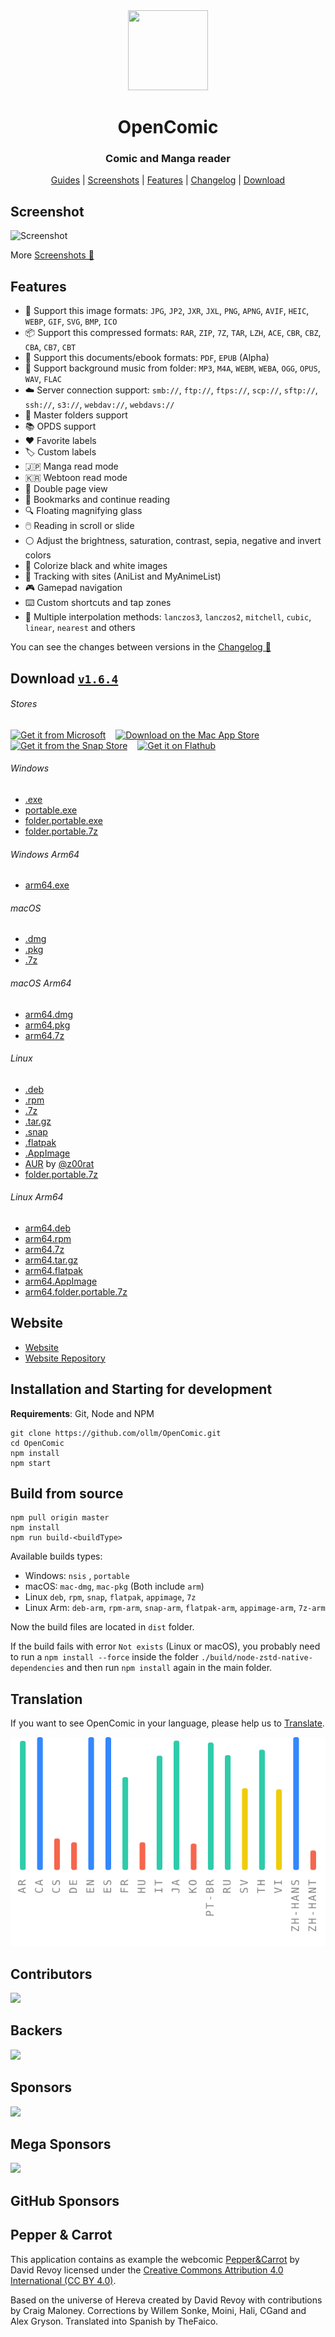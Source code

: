 <div align="center" >
	<img src="https://raw.githubusercontent.com/ollm/OpenComic/master/images/icon-border-transparent.png" width="128px" height="128px"/>
</div>

<h1 align="center">
	OpenComic
</h1>

<h3 align="center">
	Comic and Manga reader
</h3>

<div align="center">

[Guides](https://opencomic.app/docs/category/guides) | [Screenshots](/SCREENSHOTS.MD) | [Features](#features) | [Changelog](/CHANGELOG.md) | [Download](#download)

</div>

## Screenshot

![Screenshot](https://raw.githubusercontent.com/ollm/OpenComic/master/images/screenshots/main.png "Screenshot")

More [Screenshots 📸](/SCREENSHOTS.MD)

## Features

- 🌄 Support this image formats: `JPG`, `JP2`, `JXR`, `JXL`, `PNG`, `APNG`, `AVIF`, `HEIC`, `WEBP`, `GIF`, `SVG`, `BMP`, `ICO`
- 📦 Support this compressed formats: `RAR`, `ZIP`, `7Z`, `TAR`, `LZH`, `ACE`, `CBR`, `CBZ`, `CBA`, `CB7`, `CBT`
- 📄 Support this documents/ebook formats: `PDF`, `EPUB` (Alpha)
- 🎵 Support background music from folder: `MP3`, `M4A`, `WEBM`, `WEBA`, `OGG`, `OPUS`, `WAV`, `FLAC`
- ☁️ Server connection support: `smb://`, `ftp://`, `ftps://`, `scp://`, `sftp://`, `ssh://`, `s3://`, `webdav://`, `webdavs://`
- 📁 Master folders support
- 📚 OPDS support
- ❤️ Favorite labels
- 🏷️ Custom labels
- 🇯🇵 Manga read mode
- 🇰🇷 Webtoon read mode
- 📖 Double page view
- 🔖 Bookmarks and continue reading
- 🔍 Floating magnifying glass
- 🖱️ Reading in scroll or slide
- ⚪ Adjust the brightness, saturation, contrast, sepia, negative and invert colors
- 🎨 Colorize black and white images
- 🔄 Tracking with sites (AniList and MyAnimeList)
- 🎮 Gamepad navigation
- ⌨️ Custom shortcuts and tap zones
- 🔢 Multiple interpolation methods: `lanczos3`, `lanczos2`, `mitchell`, `cubic`, `linear`, `nearest` and others

You can see the changes between versions in the [Changelog 📝](/CHANGELOG.md)

<a id="download"></a>

## Download [`v1.6.4`](https://github.com/ollm/OpenComic/releases)

###### Stores
<a href="https://apps.microsoft.com/detail/9PDCMVNFZ2KK"><img height="50" alt="Get it from Microsoft" title="Get it from Microsoft" src="https://raw.githubusercontent.com/ollm/OpenComic/master/images/store/microsoft-store.svg" /></a>
&nbsp;&nbsp;&nbsp;<a href="https://apps.apple.com/app/opencomic/id6464329463"><img height="50" alt="Download on the Mac App Store" title="Download on the Mac App Store" src="https://raw.githubusercontent.com/ollm/OpenComic/master/images/store/mac-app-store.svg" /></a>
&nbsp;&nbsp;&nbsp;<a href="https://snapcraft.io/opencomic"><img height="50" alt="Get it from the Snap Store" title="Get it from the Snap Store" src="https://raw.githubusercontent.com/ollm/OpenComic/master/images/store/snap-store.svg" /></a>
&nbsp;&nbsp;&nbsp;<a href="https://flathub.org/apps/app.opencomic.OpenComic"><img height="50" alt="Get it on Flathub" title="Get it on Flathub" src="https://raw.githubusercontent.com/ollm/OpenComic/master/images/store/flathub-store.svg" /></a>

###### Windows
- [.exe](https://github.com/ollm/OpenComic/releases/download/v1.6.4/OpenComic.Setup.1.6.4.exe)
- [portable.exe](https://github.com/ollm/OpenComic/releases/download/v1.6.4/OpenComic.Portable.1.6.4.exe)
- [folder.portable.exe](https://github.com/ollm/OpenComic/releases/download/v1.6.4/OpenComic.Folder.Portable.1.6.4.exe)
- [folder.portable.7z](https://github.com/ollm/OpenComic/releases/download/v1.6.4/OpenComic-Folder-Portable-1.6.4.7z)

###### Windows Arm64
- [arm64.exe](https://github.com/ollm/OpenComic/releases/download/v1.6.4/OpenComic.Setup.1.6.4.arm64.exe)

###### macOS
- [.dmg](https://github.com/ollm/OpenComic/releases/download/v1.6.4/OpenComic-1.6.4.dmg)
- [.pkg](https://github.com/ollm/OpenComic/releases/download/v1.6.4/OpenComic-1.6.4.pkg)
- [.7z](https://github.com/ollm/OpenComic/releases/download/v1.6.4/OpenComic-1.6.4-mac.7z)

###### macOS Arm64
- [arm64.dmg](https://github.com/ollm/OpenComic/releases/download/v1.6.4/OpenComic-1.6.4-arm64.dmg)
- [arm64.pkg](https://github.com/ollm/OpenComic/releases/download/v1.6.4/OpenComic-1.6.4-arm64.pkg)
- [arm64.7z](https://github.com/ollm/OpenComic/releases/download/v1.6.4/OpenComic-1.6.4-arm64-mac.7z)

###### Linux
- [.deb](https://github.com/ollm/OpenComic/releases/download/v1.6.4/opencomic_1.6.4_amd64.deb)
- [.rpm](https://github.com/ollm/OpenComic/releases/download/v1.6.4/opencomic-1.6.4.x86_64.rpm)
- [.7z](https://github.com/ollm/OpenComic/releases/download/v1.6.4/opencomic-1.6.4.7z)
- [.tar.gz](https://github.com/ollm/OpenComic/releases/download/v1.6.4/opencomic-1.6.4.tar.gz)
- [.snap](https://github.com/ollm/OpenComic/releases/download/v1.6.4/opencomic_1.6.4_amd64.snap)
- [.flatpak](https://github.com/ollm/OpenComic/releases/download/v1.6.4/OpenComic-1.6.4-x86_64.flatpak)
- [.AppImage](https://github.com/ollm/OpenComic/releases/download/v1.6.4/OpenComic-1.6.4.AppImage)
- [AUR](https://aur.archlinux.org/packages/opencomic-bin/) by [@z00rat](https://github.com/z00rat)
- [folder.portable.7z](https://github.com/ollm/OpenComic/releases/download/v1.6.4/opencomic-folder-portable-linux-1.6.4.7z)

###### Linux Arm64
- [arm64.deb](https://github.com/ollm/OpenComic/releases/download/v1.6.4/opencomic_1.6.4_arm64.deb)
- [arm64.rpm](https://github.com/ollm/OpenComic/releases/download/v1.6.4/opencomic-1.6.4.aarch64.rpm)
- [arm64.7z](https://github.com/ollm/OpenComic/releases/download/v1.6.4/opencomic-1.6.4-arm64.7z)
- [arm64.tar.gz](https://github.com/ollm/OpenComic/releases/download/v1.6.4/opencomic-1.6.4-arm64.tar.gz)
- [arm64.flatpak](https://github.com/ollm/OpenComic/releases/download/v1.6.4/OpenComic-1.6.4-aarch64.flatpak)
- [arm64.AppImage](https://github.com/ollm/OpenComic/releases/download/v1.6.4/OpenComic-1.6.4-arm64.AppImage)
- [arm64.folder.portable.7z](https://github.com/ollm/OpenComic/releases/download/v1.6.4/opencomic-folder-portable-linux-1.6.4-arm64.7z)

## Website

- [Website](https://opencomic.app)
- [Website Repository](https://github.com/ollm/OpenComic-Website)

## Installation and Starting for development
__Requirements__: Git, Node and NPM

```shell
git clone https://github.com/ollm/OpenComic.git
cd OpenComic
npm install
npm start
```

## Build from source

```shell
npm pull origin master
npm install
npm run build-<buildType>
```

Available builds types:

- Windows: `nsis` , `portable`
- macOS: `mac-dmg`, `mac-pkg` (Both include `arm`)
- Linux `deb`, `rpm`, `snap`, `flatpak`, `appimage`, `7z`
- Linux Arm: `deb-arm`, `rpm-arm`, `snap-arm`, `flatpak-arm`, `appimage-arm`, `7z-arm`

Now the build files are located in `dist` folder.

If the build fails with error `Not exists` (Linux or macOS), you probably need to run a `npm install --force` inside the folder `./build/node-zstd-native-dependencies` and then run `npm install` again in the main folder.

## Translation

If you want to see OpenComic in your language, please help us to [Translate](/TRANSLATE.md).

<a href="/TRANSLATE.md">
	<img src="https://raw.githubusercontent.com/ollm/OpenComic/master/images/translated.svg" />
</a>

## Contributors

<a href="https://github.com/ollm/OpenComic/graphs/contributors">
	<img src="https://opencollective.com/opencomic/contributors.svg?width=830&button=false&avatarHeight=42" />
</a>

## Backers

<a href="https://opencollective.com/opencomic#support">
	<img src="https://opencollective.com/opencomic/tiers/backers.svg?width=830"></a>
</a>

## Sponsors

<a href="https://opencollective.com/opencomic#support">
	<img src="https://opencollective.com/opencomic/tiers/sponsors.svg?width=830"></a>
</a>

## Mega Sponsors

<a href="https://opencollective.com/opencomic#support">
	<img src="https://opencollective.com/opencomic/tiers/sponsor.svg?width=830"></a>
</a>

## GitHub Sponsors

<!-- sponsors --><!-- sponsors -->

## Pepper & Carrot

This application contains as example the webcomic [Pepper&Carrot](https://www.peppercarrot.com) by David Revoy
licensed under the [Creative Commons Attribution 4.0 International (CC BY 4.0)](https://creativecommons.org/licenses/by/4.0/).

Based on the universe of Hereva created by David Revoy with contributions by Craig Maloney.
Corrections by Willem Sonke, Moini, Hali, CGand and Alex Gryson.
Translated into Spanish by TheFaico.
